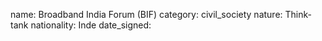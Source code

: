 name: Broadband India Forum (BIF) 
category: civil_society
nature:  Think-tank
nationality: Inde
date_signed:
    